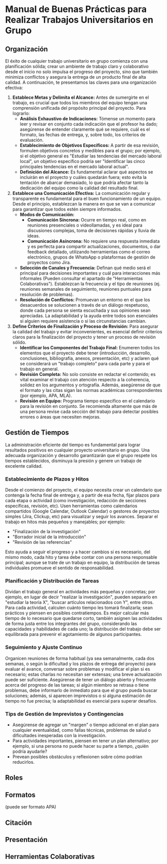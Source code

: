 # Manual de Buenas Prácticas para Realizar Trabajos Universitarios en Grupo

## Organización

El éxito de cualquier trabajo universitario en grupo comienza con una planificación sólida; crear un ambiente de trabajo claro y colaborativo desde el inicio no solo impulsa el progreso del proyecto, sino que también minimiza conflictos y asegura la entrega de un producto final de alta calidad. A continuación, te presentamos las claves para una organización efectiva:

1. **Establece Metas y Delimita el Alcance:**
Antes de sumergirte en el trabajo, es crucial que todos los miembros del equipo tengan una comprensión unificada del propósito principal del proyecto. Para lograrlo:
    - **Análisis Exhaustivo de Indicaciones:** Tómense un momento para leer y revisar en conjunto cada indicación que el profesor ha dado; asegúrense de entender claramente qué se requiere, cuál es el formato, las fechas de entrega, y, sobre todo, los criterios de evaluación.
    - **Establecimiento de Objetivos Específicos:** A partir de esa revisión, formulen objetivos concretos y medibles para el grupo; por ejemplo, si el objetivo general es "Estudiar las tendencias del mercado laboral local", un objetivo específico podría ser "Identificar las cinco principales tendencias en el mercado laboral actual".
    - **Definición del Alcance:** Es fundamental aclarar qué aspectos se incluirán en el proyecto y cuáles quedarán fuera; esto evita la tentación de abarcar demasiado, lo que podría afectar tanto la dedicación del equipo como la calidad del resultado final.
2. **Establece una Comunicación Efectiva:**
La comunicación regular y transparente es fundamental para el buen funcionamiento de un equipo. Desde el principio, establezcan la manera en que se van a comunicar para garantizar que todos estén siempre informados.
    - **Modos de Comunicación:**
        - **Comunicación Síncrona:** Ocurre en tiempo real, como en reuniones presenciales o videollamadas, y es ideal para discusiones complejas, toma de decisiones rápidas y lluvia de ideas.
        - **Comunicación Asíncrona:** No requiere una respuesta inmediata y es perfecta para compartir actualizaciones, documentos, o dar feedback detallado, utilizando herramientas como el correo electrónico, grupos de WhatsApp o plataformas de gestión de proyectos como Jira.
    - **Selección de Canales y Frecuencia:** Definan qué medio será el principal para decisiones importantes y cuál para interacciones más informales (Pueden consultar el apartado de "Herramientas Colaborativas"). Establezcan la frecuencia y el tipo de reuniones (ej. reuniones semanales de seguimiento, reuniones puntuales para resolución de problemas).
    - **Resolución de Conflictos:** Promuevan un entorno en el que los desacuerdos se solucionen a través de un diálogo respetuoso, donde cada persona se sienta escuchada y sus opiniones sean apreciadas. La adaptabilidad y la ayuda entre todos son esenciales si alguien requiere asistencia o si las circunstancias cambian.
3. **Define Criterios de Finalización y Proceso de Revisión:**
Para asegurar la calidad del trabajo y evitar inconvenientes, es esencial definir criterios claros para la finalización del proyecto y tener un proceso de revisión sólido.
    - **Identificar los Componentes del Trabajo Final:** Enumeren todos los elementos que el proyecto debe tener (introducción, desarrollo, conclusiones, bibliografía, anexos, presentación, etc) y aclaren qué se considerará un "trabajo completo" para cada parte y para el trabajo en general.
    - **Revisión Completa:** No solo consiste en redactar el contenido; es vital examinar el trabajo con atención respecto a la coherencia, solidez en los argumentos y ortografía. Además, asegúrense de que el formato y las citas sigan las normas académicas correspondientes (por ejemplo, APA, MLA).
    - **Revisión en Equipo:** Programa tiempo específico en el calendario para la revisión en conjunto. Se recomienda altamente que más de una persona revise cada sección del trabajo para detectar posibles errores o áreas que necesiten mejoras.

## Gestión de Tiempos

La administración eficiente del tiempo es fundamental para lograr resultados positivos en cualquier proyecto universitario en grupo. Una adecuada organización y desarrollo garantizarán que el grupo respete los tiempos establecidos, disminuya la presión y genere un trabajo de excelente calidad.

### Establecimiento de Plazos y Hitos

Desde el comienzo del proyecto, el equipo necesita crear un calendario que contenga la fecha final de entrega y, a partir de esa fecha, fijar plazos para cada etapa o actividad (como investigación, redacción de secciones específicas, revisión, etc). Usen herramientas como calendarios compartidos (Google Calendar, Outlook Calendar) o gestores de proyectos simples (Jira, Clickup, etc) para visualizar y seguir los avances. Separar el trabajo en hitos más pequeños y manejables; por ejemplo: 

   - "Finalización de la investigación"
   - "Borrador inicial de la introducción"
   - "Revisión de las referencias"
   
Esto ayuda a seguir el progreso y a hacer cambios si es necesario, del mismo modo, cada hito y tarea debe contar con una persona responsable principal; aunque se trate de un trabajo en equipo, la distribución de tareas individuales promueve el sentido de responsabilidad.

### Planificación y Distribución de Tareas

Dividan el trabajo general en actividades más pequeñas y concretas; por ejemplo, en lugar de decir "realizar la investigación", pueden separarlo en "estudiar la teoría X", "buscar artículos relacionados con Y", entre otros. Para cada actividad, calculen cuánto tiempo les tomará finalizarla; sean prácticos y piensen en posibles contratiempos. Es mejor calcular más tiempo de lo necesario que quedarse corto, también asignen las actividades de forma justa entre los integrantes del grupo, considerando las capacidades y habilidades de cada uno; la distribución del trabajo debe ser equilibrada para prevenir el agotamiento de algunos participantes.

### Seguimiento y Ajuste Continuo

Organicen reuniones de forma habitual (ya sea semanalmente, cada dos semanas, o según la dificultad y los plazos de entrega del proyecto) para evaluar el avance, conversar sobre problemas y modificar el plan si es necesario; estas charlas no necesitan ser extensas; una breve actualización puede ser suficiente. Asegúrense de tener un diálogo abierto y frecuente acerca del progreso de las tareas; si algún miembro se retrasa o tiene problemas, debe informarlo de inmediato para que el grupo pueda buscar soluciones; además, si aparecen imprevistos o si alguna estimación de tiempo no fue precisa; la adaptabilidad es esencial para superar desafíos.

### Tips de Gestión de Imprevistos y Contingencias

- Asegúrense de agregar un "margen" o tiempo adicional en el plan para cualquier eventualidad, como fallas técnicas, problemas de salud o  dificultades inesperadas con la investigación.
- Para actividades importantes, piensen en tener un plan alternativo; por ejemplo, si una persona no puede hacer su parte a tiempo, ¿quién podría ayudarle?
- Prevean posibles obstáculos y reflexionen sobre cómo podrían reducirlos.


## Roles

## Formatos 
(puede ser formato APA)

## Citación

## Presentación

## Herramientas Colaborativas